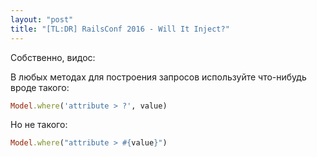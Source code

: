 ```yaml
---
layout: "post"
title: "[TL:DR] RailsConf 2016 - Will It Inject?"
---
```


Собственно, видос:

<object style="width:100%;height:100%;width: 820px; height: 461.25px; float: none; clear: both; margin: 2px auto;" data="https://www.youtube.com/embed/2GHWAYys1is">
</object>

В любых методах для построения запросов используйте что-нибудь вроде такого:

```ruby
Model.where('attribute > ?', value)
```

Но не такого:

```ruby
Model.where("attribute > #{value}")
```